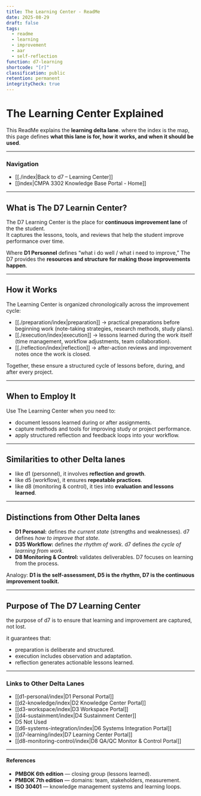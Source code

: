 ```yaml
---
title: The Learning Center - ReadMe
date: 2025-08-29
draft: false
tags:
  - readme
  - learning
  - improvement
  - aar
  - self-reflection
function: d7-learning
shortcode: "[r]"
classification: public
retention: permanent
integrityCheck: true
---
```

# The Learning Center Explained

This ReadMe explains the **learning delta lane**. where the index is the map, this page defines **what this lane is for, how it works, and when it should be used**.  

---
### Navigation

- [[./index|Back to d7 – Learning Center]]  
- [[index|CMPA 3302 Knowledge Base Portal - Home]]
---

## What is The D7 Learnin Center?

The D7 Learning Center is the place for **continuous improvement lane** of the the student.  
It captures the lessons, tools, and reviews that help the student improve performance over time.  

Where **D1 Personnel** defines “what i do well / what i need to improve,” The D7 provides the **resources and structure for making those improvements happen**.  

---

## How it Works

The Learning Center is organized chronologically across the improvement cycle:  

- [[./preparation/index|preparation]] → practical preparations before beginning work (note-taking strategies, research methods, study plans).  
- [[./execution/index|execution]] → lessons learned during the work itself (time management, workflow adjustments, team collaboration).  
- [[./reflection/index|reflection]] → after-action reviews and improvement notes once the work is closed.  

Together, these ensure a structured cycle of lessons before, during, and after every project.  

---

## When to Employ It

Use The Learning Center when you need to:  
- document lessons learned during or after assignments.  
- capture methods and tools for improving study or project performance.  
- apply structured reflection and feedback loops into your workflow.  

---

## Similarities to other Delta lanes

- like d1 (personnel), it involves **reflection and growth**.  
- like d5 (workflow), it ensures **repeatable practices**.  
- like d8 (monitoring & control), it ties into **evaluation and lessons learned**.  

---

## Distinctions from Other Delta lanes

- **D1 Personal:** defines *the current state* (strengths and weaknesses). d7 defines *how to improve that state*.  
- **D35 Workflow:** defines *the rhythm of work*. d7 defines *the cycle of learning from work*.  
- **D8  Monitoring & Control:** validates deliverables. D7 focuses on learning from the process.  

Analogy: **D1 is the self-assessment, D5 is the rhythm, D7 is the continuous improvement toolkit.**

---

## Purpose of The D7 Learning Center

the purpose of d7 is to ensure that learning and improvement are captured, not lost.  

it guarantees that:  
- preparation is deliberate and structured.  
- execution includes observation and adaptation.  
- reflection generates actionable lessons learned.  

---
### Links to Other Delta Lanes  

- [[d1-personal/index|D1 Personal Portal]]  
- [[d2-knowledge/index|D2 Knowledge Center Portal]]
- [[d3-workspace/index|D3 Workspace Portal]] 
- [[d4-sustainment/index|D4 Sustainment Center]]  
- D5 Not Used
- [[d6-systems-integration/index|D6 Systems Integration Portal]]  
- [[d7-learning/index|D7 Learning Center Portal]]  
- [[d8-monitoring-control/index|D8 QA/QC Monitor & Control Portal]]  

---
####  **References**

- **PMBOK 6th edition** — closing group (lessons learned).  
- **PMBOK 7th edition** — domains: team, stakeholders, measurement.  
- **ISO 30401** — knowledge management systems and learning loops.  


